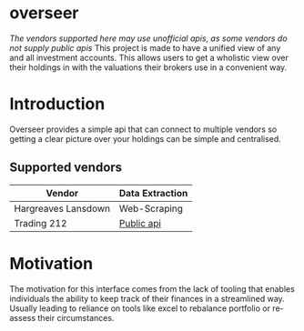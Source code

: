 # overseer
<i>The vendors supported here may use unofficial apis, as some vendors do not supply public apis</i>
This project is made to have a unified view of any and all investment accounts.
This allows users to get a wholistic view over their holdings in with the valuations 
their brokers use in a convenient way.

# Introduction 
Overseer provides a simple api that can connect to multiple vendors so getting 
a clear picture over your holdings can be simple and centralised. 

## Supported vendors
|Vendor             |Data Extraction                                   |
|-------------------|--------------------------------------------------|
|Hargreaves Lansdown|Web-Scraping                                      |
|Trading 212        |[Public api](https://t212public-api-docs.redoc.ly)|
 
# Motivation 
The motivation for this interface comes from the lack of tooling that enables 
individuals the ability to keep track of their finances in a streamlined way. 
Usually leading to reliance on tools like excel to rebalance portfolio or re-assess
their circumstances.



